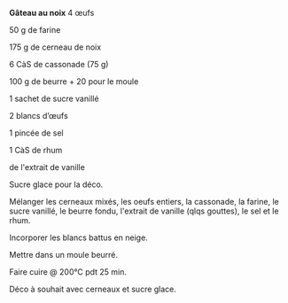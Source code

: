 
**Gâteau au noix**
4 œufs

50 g de farine

175 g de cerneau de noix

6 CàS de cassonade (75 g)

100 g de beurre + 20 pour le moule

1 sachet de sucre vanillé

2 blancs d’œufs

1 pincée de sel

1 CàS de rhum

de l'extrait de vanille

Sucre glace pour la déco.

Mélanger les cerneaux mixés, les oeufs entiers, la cassonade, la farine, le sucre vanillé, le beurre fondu, l'extrait de vanille (qlqs gouttes), le sel et le rhum.

Incorporer les blancs battus en neige.

Mettre dans un moule beurré.

Faire cuire @ 200°C pdt 25 min.

Déco à souhait avec cerneaux et sucre glace.
